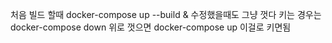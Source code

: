 처음 빌드 할때 docker-compose up --build & 수정했을때도
그냥 껏다 키는 경우는 docker-compose down
위로 껏으면 docker-compose up 이걸로 키면됨
